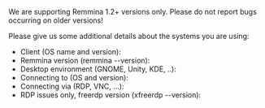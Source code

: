We are supporting Remmina 1.2+ versions only.
Please do not report bugs occurring on older versions!

Please give us some additional details about the systems you are using:
* Client (OS name and version): 
* Remmina version (remmina --version): 
* Desktop environment (GNOME, Unity, KDE, ..): 
* Connecting to (OS and version): 
* Connecting via (RDP, VNC, ...): 
* RDP issues only, freerdp version (xfreerdp --version): 

